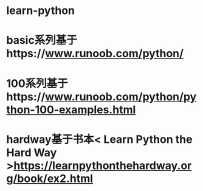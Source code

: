 # learn-python
# basic系列基于https://www.runoob.com/python/
# 100系列基于https://www.runoob.com/python/python-100-examples.html
# hardway基于书本< Learn Python the Hard Way >https://learnpythonthehardway.org/book/ex2.html

